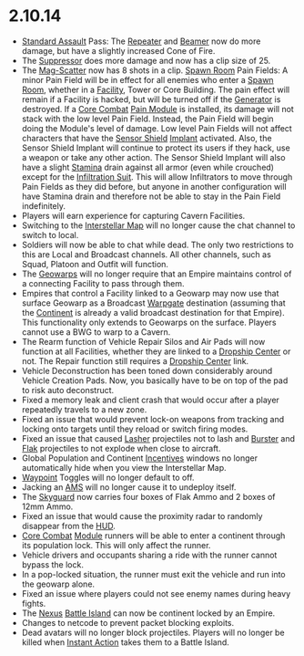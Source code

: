 # 2.10.14

- [Standard Assault](../certifications/Standard_Assault.md) Pass: The
  [Repeater](../weapons/Repeater.md) and [Beamer](../weapons/Beamer.md) now do
  more damage, but have a slightly increased Cone of Fire.
- The [Suppressor](../weapons/Suppressor.md) does more damage and now has a clip
  size of 25.
- The [Mag-Scatter](../weapons/Mag-Scatter.md) now has 8 shots in a clip.
  [Spawn Room](../locations/Spawn_Room.md) Pain Fields: A minor Pain Field will
  be in effect for all enemies who enter a
  [Spawn Room](../locations/Spawn_Room.md), whether in a
  [Facility](../locations/Facilities.md), Tower or Core Building. The pain
  effect will remain if a Facility is hacked, but will be turned off if the
  [Generator](../items/Generator.md) is destroyed. If a
  [Core Combat](../items/Core_Combat.md) [Pain Module](../modules/Pain_Module.md) is
  installed, its damage will not stack with the low level Pain Field. Instead,
  the Pain Field will begin doing the Module's level of damage. Low level Pain
  Fields will not affect characters that have the
  [Sensor Shield](../implants/Sensor_Shield.md)
  [Implant](../implants/index.md) activated. Also, the Sensor Shield Implant
  will continue to protect its users if they hack, use a weapon or take any
  other action. The Sensor Shield Implant will also have a slight
  [Stamina](../terminology/Stamina.md) drain against all armor (even while
  crouched) except for the [Infiltration Suit](../armor/Infiltration_Suit.md).
  This will allow Infiltrators to move through Pain Fields as they did before,
  but anyone in another configuration will have Stamina drain and therefore not
  be able to stay in the Pain Field indefinitely.
- Players will earn experience for capturing Cavern Facilities.
- Switching to the [Interstellar Map](../terminology/Interstellar_Map.md) will
  no longer cause the chat channel to switch to local.
- Soldiers will now be able to chat while dead. The only two restrictions to
  this are Local and Broadcast channels. All other channels, such as Squad,
  Platoon and Outfit will function.
- The [Geowarps](../locations/Geowarp.md) will no longer require that an Empire
  maintains control of a connecting Facility to pass through them.
- Empires that control a Facility linked to a Geowarp may now use that surface
  Geowarp as a Broadcast [Warpgate](../locations/Warpgate.md) destination
  (assuming that the [Continent](../locations/Continent.md) is already a valid
  broadcast destination for that Empire). This functionality only extends to
  Geowarps on the surface. Players cannot use a BWG to warp to a Cavern.
- The Rearm function of Vehicle Repair Silos and Air Pads will now function at
  all Facilities, whether they are linked to a
  [Dropship Center](../locations/Dropship_Center.md) or not. The Repair function
  still requires a [Dropship Center](../locations/Dropship_Center.md) link.
- Vehicle Deconstruction has been toned down considerably around Vehicle
  Creation Pads. Now, you basically have to be on top of the pad to risk auto
  deconstruct.
- Fixed a memory leak and client crash that would occur after a player
  repeatedly travels to a new zone.
- Fixed an issue that would prevent lock-on weapons from tracking and locking
  onto targets until they reload or switch firing modes.
- Fixed an issue that caused [Lasher](../weapons/Lasher.md) projectiles not to
  lash and [Burster](../armor/Burster.md) and [Flak](../weapons/Flak.md)
  projectiles to not explode when close to aircraft.
- Global Population and Continent [Incentives](../terminology/Incentives.md)
  windows no longer automatically hide when you view the Interstellar Map.
- [Waypoint](../terminology/Waypoint.md) Toggles will no longer default to off.
- Jacking an [AMS](../vehicles/Advanced_Mobile_Station.md) will no longer cause
  it to undeploy itself.
- The [Skyguard](../vehicles/Skyguard.md) now carries four boxes of Flak Ammo
  and 2 boxes of 12mm Ammo.
- Fixed an issue that would cause the proximity radar to randomly disappear from
  the [HUD](../terminology/Heads-up_Display.md).
- [Core Combat](../items/Core_Combat.md) [Module](../modules/index.md) runners
  will be able to enter a continent through its population lock. This will only
  affect the runner.
- Vehicle drivers and occupants sharing a ride with the runner cannot bypass the
  lock.
- In a pop-locked situation, the runner must exit the vehicle and run into the
  geowarp alone.
- Fixed an issue where players could not see enemy names during heavy fights.
- The [Nexus](../locations/Oshur.md)
  [Battle Island](../locations/Battle_Islands.md) can now be continent locked by
  an Empire.
- Changes to netcode to prevent packet blocking exploits.
- Dead avatars will no longer block projectiles. Players will no longer be
  killed when [Instant Action](../terminology/Instant_Action.md) takes them to a
  Battle Island.

